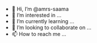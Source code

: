 - 👋 Hi, I’m @amrs-saama
- 👀 I’m interested in ...
- 🌱 I’m currently learning ...
- 💞️ I’m looking to collaborate on ...
- 📫 How to reach me ...

<!---
amrs-saama/amrs-saama is a ✨ special ✨ repository because its `README.md` (this file) appears on your GitHub profile.
You can click the Preview link to take a look at your changes.
--->
